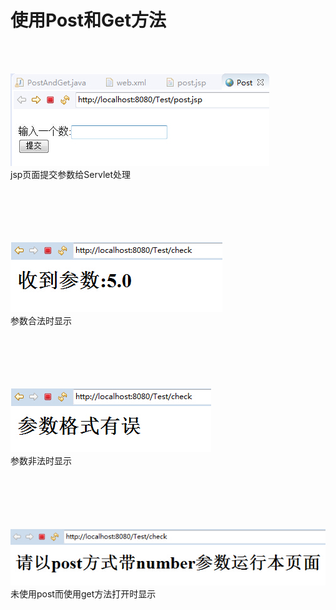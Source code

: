 ﻿# 使用Post和Get方法

<br><br>

![image](https://github.com/luguanxing/JavaWeb-Study/blob/master/Servlet/pictures/02.jpg?raw=true)<br>
jsp页面提交参数给Servlet处理
<br><br><br><br><br><br>


![image](https://github.com/luguanxing/JavaWeb-Study/blob/master/Servlet/pictures/02_1.jpg?raw=true)<br>
参数合法时显示
<br><br><br><br><br><br>


![image](https://github.com/luguanxing/JavaWeb-Study/blob/master/Servlet/pictures/02_2.jpg?raw=true)<br>
参数非法时显示
<br><br><br><br><br><br>


![image](https://github.com/luguanxing/JavaWeb-Study/blob/master/Servlet/pictures/02_3.jpg?raw=true)<br>
未使用post而使用get方法打开时显示
<br><br><br><br><br><br>


